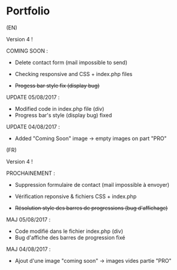 # Portfolio

(EN)

Version 4 !

COMING SOON :
- Delete contact form (mail impossible to send)
- Checking responsive and CSS + index.php files

- ~~Progess bar style fix (display bug)~~

UPDATE 05/08/2017 :
- Modified code in index.php file (div)
- Progress bar's style (display bug) fixed 

UPDATE 04/08/2017 : 
- Added "Coming Soon" image -> empty images on part "PRO" 

(FR)

Version 4 !

PROCHAINEMENT :
- Suppression formulaire de contact (mail impossible à envoyer)
- Vérification reponsive & fichiers CSS + index.php

- ~~Résolution style des barres de progressions (bug d'affichage)~~

MAJ 05/08/2017 :
- Code modifié dans le fichier index.php (div)
- Bug d'affiche des barres de progression fixé 

MAJ 04/08/2017 :
- Ajout d'une image "coming soon" -> images vides partie "PRO" 
